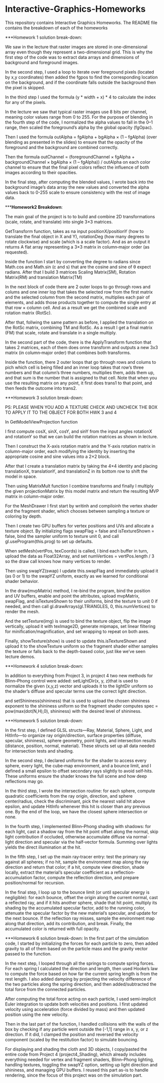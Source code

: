 # Interactive-Graphics-Homeworks
This repository contains Interactive Graphics Homeworks.
The README file contains the breakdown of each of the homeworks

***Homework 1 solution break-down: 

We saw in the lecture that raster images are stored in one-dimensional array even though they represent a two-dimensional grid. This is why the first step of the code was to extract data arrays and dimensions of background and foreground images.

In the second step, I used a loop to iterate over foreground pixels (located by x,y coordinates) then added the fgpos to find the corresponding location on the background, and if the coordinate falls outside the background then the pixel is skipped.

In the third step I used the formula (y * width + x) * 4 to calculate the index for any of the pixels.

In the lecture we saw that typical raster images use 8 bits per channel, meaning color values range from 0 to 255. For the purpose of blending in the fourth step of the code, I normalized the alpha values to fall in the 0–1 range, then scaled the foreground’s alpha by the global opacity (fgOpac). 

Then I used the formula outAlpha = fgAlpha + bgAlpha × (1 – fgAlpha) (over blending as presented in the slides) to ensure that the opacity of the foreground and the background are combined correctly.

Then the formula outChannel = (foregroundChannel × fgAlpha + backgroundChannel × bgAlpha × (1 – fgAlpha)) / outAlpha  on each color channel to ensure that the final pixel colors reflect the influence of both images according to their opacities.

In the final step, after computing the blended values, I wrote back into the background image’s data array the new values and converted the alpha values back to 0-255 scale to ensure consistency with the rest of image data.

*****Homework2 Breakdown**:

The main goal of the project is to  to build and combine 2D transformations (scale, rotate, and translate) into single 3×3 matrices.

GetTransform function, takes as na input positionX/positionY (how to translate the final object in X and Y), rotationDeg (how many degrees to rotate clockwise) and scale (which is a scale factor). And as an output it returns A flat array representing a 3×3 matrix in column‑major order (as requested).

Inside the function I start by converting the degree to radians since Math.cos and Math.sin (c and s) that are the cosine and sine of θ expect radians.
After that I build 3 matrices Scaling Matrix(SM), Rotation Matrix(RM) and translation Matrix(TM)

In the next block of code there are 2 outer loops to go through rows and colums and one inner lop that  takes the selected row from the first matrix and the selected column from the second matrix, multiplies each pair of elements, and adds those products together to compute the single entry at that row × column cell. And as a result we get the combined scale and rotation matrix (RotSc).

After that, follwing the same pattern as before, I applied the translation on the RotSc matrix, combining TM and RotSc. As a result I get a final matrix (FM) that scale, rotate and translate in a single multiply.

In the second part of the code, there is the ApplyTransform function that takes 2 matrices, each of them does onne transform and outputs a new 3x3 matrix (in column‑major order) that combines both transforms.

Inside the function, there 2 outer loops that go through rows and colums to pich which cell is being filled and an inner loop takes that row’s three numbers and that column’s three numbers, multiplies them, adds them up, and that sum is the number that is assigned to that cell. Note that when you use the resulting matrix on any point, it first does trans1 to that point, and then feeds the outcome into trans2.

***Homework 3 solution break-down: 

PS: PLEASE WHEN YOU ADD A TEXTURE CHECK AND UNCHECK THE BOX TO APPLY IT TO THE OBJECT FOR BOTH HWK 3 and 4

In GetModelViewProjection function

I first compute cosX, sinX, cosY, and sinY from the input angles rotationX and rotationY so that we can build the rotation matrices as shown in lecture.

Then I construct the X-axis rotation matrix and the Y-axis rotation matrix in column-major order, each modifying the identity by inserting the appropriate cosine and sine values into a 2×2 block.

After that I create a translation matrix by taking the 4×4 identity and placing translationX, translationY, and translationZ in its bottom row to shift the model in space.

Then using MatrixMult function I combine transforms and finally I multiply the given projectionMatrix by this model matrix and return the resulting MVP matrix in column-major order.

For the MeshDrawer
I first start by writinh and compiloinh the vertex shader and the fragment shader, which chooses between sampling a texture or coloring by depth.

Then I create two GPU buffers for vertex positions and UVs and allocate a texture object. By initializing flags swapFlag = false and isTextureShown = false, bind the sampler uniform to texture unit 0, and call gl.useProgram(this.prog) to set up defaults.

When setMesh(vertPos, texCoords) is called, I bind each buffer in turn, upload the data as Float32Array, and set numVertices = vertPos.length / 3 so the draw call knows how many vertices to render.

Then using swapYZ(swap) I update this.swapFlag and immediately upload it (as 0 or 1) to the swapYZ uniform, exactly as we learned for conditional shader behavior.

In the draw(mvpMatrix) method, I re-bind the program, bind the position and UV buffers, enable and point the attributes, upload mvpMatrix, swapFlag, and isTextureShown to their uniforms, bind the texture to unit 0 if needed, and then call gl.drawArrays(gl.TRIANGLES, 0, this.numVertices) to render the mesh.

And the setTexture(img) is used to bind the texture object, flip the image vertically, upload it with texImage2D, generate mipmaps, set linear filtering for minification/magnification, and set wrapping to repeat on both axes.

Finally, showTexture(show) is used to update this.isTextureShown and upload it to the showTexture uniform so the fragment shader either samples the texture or falls back to the depth-based color, just like we’ve seen lecture demos.

***Homework 4 solution break-down: 

In addition to everything from Project 3, in project 4 two new methods for Blinn–Phong control were added:
setLightDir(x, y, z)that is used to normalize  the given (x,y,z) vector and uploads it to the lightDir uniform so the shader’s diffuse and specular terms use the correct light direction.

and setShininess(shininess) that is used to upload the chosen shininess exponent to the shininess uniform so the fragment shader computes spec = pow(max(dot(N,H),0), shininess) with the desired level of shininess.

***Homework 5 solution break-down: 

In the first step, I defined GLSL structs—Ray, Material, Sphere, Light, and HitInfo—to organize ray origin/direction, surface properties (diffuse, specular, shininess), sphere geometry, point lights, and intersection results (distance, position, normal, material). These structs set up all data needed for intersection tests and shading.

In the second step, I declared uniforms for the shader to access every sphere, every light, the cube‐map environment, and a bounce limit, and I defined a small epsilon to offset secondary rays slightly to avoid self‐hits. These uniforms ensure the shader knows the full scene and how deep reflections may go.

In the third step, I wrote the intersection routine: for each sphere, compute quadratic coefficients from the ray origin, direction, and sphere center/radius, check the discriminant, pick the nearest valid hit above epsilon, and update HitInfo whenever this hit is closer than any previous one. By the end of the loop, we have the closest sphere intersection or none.

In the fourth step, I implemented Blinn–Phong shading with shadows: for each light, cast a shadow ray from the hit point offset along the normal, skip light contribution if occluded, otherwise accumulate diffuse via normal · light direction and specular via the half‐vector formula. Summing over lights yields the direct illumination at the hit.

In the fifth step, I set up the main ray‐tracer entry: test the primary ray against all spheres; if no hit, sample the environment map along the ray direction and return that color; if a hit, compute view direction, shade locally, extract the material’s specular coefficient as a reflection‐accumulation factor, compute the reflection direction, and prepare position/normal for recursion.

In the final step, I loop up to the bounce limit (or until specular energy is negligible): for each bounce, offset the origin along the current normal, cast a reflected ray, and if it hits another sphere, shade that hit point, multiply its shading by the accumulated specular factor, add to the running color, attenuate the specular factor by the new material’s specular, and update for the next bounce. If the reflection ray misses, sample the environment map along that direction, add its contribution, and break. Finally, the accumulated color is returned with full opacity.

***Homework 6 solution break-down:
In the first part of the simulation code, I started by initializing the forces for each particle to zero, then added gravity to all of them based on the particle mass and the gravity vector passed to the function.

In the next step, I looped through all the springs to compute spring forces. For each spring I calculated the direction and length, then used Hooke’s law to compute the force based on how far the current spring length is from the rest length. I also added damping by projecting the velocity difference of the two particles along the spring direction, and then added/subtracted the total force from the connected particles.

After computing the total force acting on each particle, I used semi-implicit Euler integration to update both velocities and positions. I first updated velocity using acceleration (force divided by mass) and then updated position using the new velocity.

Then in the last part of the function, I handled collisions with the walls of the box by checking if any particle went outside the [-1,1] range in x, y, or z direction. If it did, I clamped the position and reversed the velocity component (scaled by the restitution factor) to simulate bouncing.

For displaying and shading the cloth and 3D objects, I copy/pasted the entire code from Project 4 (project4_Shading), which already includes everything needed for vertex and fragment shaders, Blinn–Phong lighting, handling textures, toggling the swapYZ option, setting up light direction and shininess, and managing GPU buffers. I reused this part as-is to handle rendering, since the focus of this project was on the simulation part.

